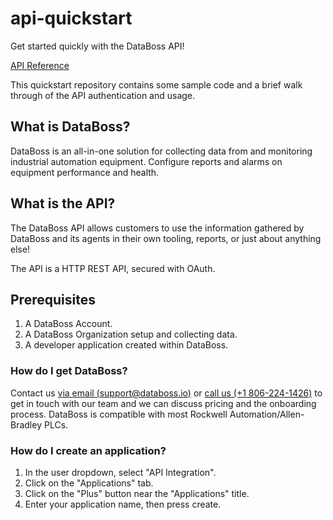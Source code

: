 # api-quickstart
Get started quickly with the DataBoss API!

[API Reference](https://documenter.getpostman.com/view/9910062/2sAY4uCi6u)

This quickstart repository contains some sample code and a brief walk through of the API authentication and usage.

## What is DataBoss?

DataBoss is an all-in-one solution for collecting data from and monitoring industrial automation equipment. Configure reports and alarms on equipment performance and health.

## What is the API?

The DataBoss API allows customers to use the information gathered by DataBoss and its agents in their own tooling, reports, or just about anything else! 

The API is a HTTP REST API, secured with OAuth. 

## Prerequisites 

1. A DataBoss Account.
2. A DataBoss Organization setup and collecting data.
3. A developer application created within DataBoss.

### How do I get DataBoss?

Contact us [via email (support@databoss.io)](mailto:support@databoss.io) or [call us (+1 806-224-1426)](tel:+18062241426) to get in touch with our team and we can discuss pricing and the onboarding process. DataBoss is compatible with most Rockwell Automation/Allen-Bradley PLCs.

### How do I create an application?

1. In the user dropdown, select "API Integration".
2. Click on the "Applications" tab.
3. Click on the "Plus" button near the "Applications" title.
4. Enter your application name, then press create.